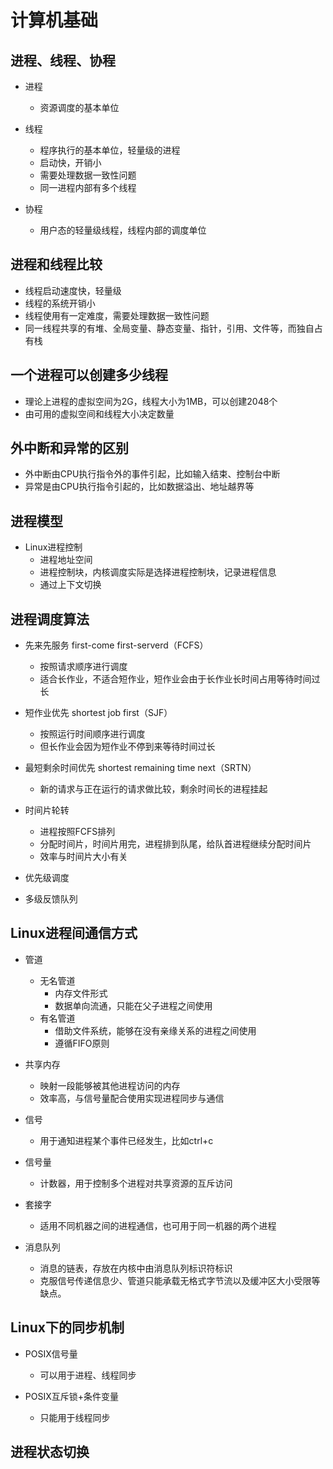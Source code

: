 <!--
 * @Author: Zhanglei
 * @Date: 2022-01-18 21:32:11
 * @LastEditors: Zhanglei
 * @LastEditTime: 2022-01-28 15:09:16
 * @Description: file content
-->

# 计算机基础

## 进程、线程、协程
- 进程
  - 资源调度的基本单位

- 线程
  - 程序执行的基本单位，轻量级的进程
  - 启动快，开销小
  - 需要处理数据一致性问题
  - 同一进程内部有多个线程

- 协程
  - 用户态的轻量级线程，线程内部的调度单位

## 进程和线程比较
- 线程启动速度快，轻量级
- 线程的系统开销小
- 线程使用有一定难度，需要处理数据一致性问题
- 同一线程共享的有堆、全局变量、静态变量、指针，引用、文件等，而独自占有栈

## 一个进程可以创建多少线程
- 理论上进程的虚拟空间为2G，线程大小为1MB，可以创建2048个
- 由可用的虚拟空间和线程大小决定数量

## 外中断和异常的区别
- 外中断由CPU执行指令外的事件引起，比如输入结束、控制台中断
- 异常是由CPU执行指令引起的，比如数据溢出、地址越界等
  
## 进程模型
- Linux进程控制
  - 进程地址空间
  - 进程控制块，内核调度实际是选择进程控制块，记录进程信息
  - 通过上下文切换


## 进程调度算法
- 先来先服务 first-come first-serverd（FCFS）
  - 按照请求顺序进行调度
  - 适合长作业，不适合短作业，短作业会由于长作业长时间占用等待时间过长
- 短作业优先 shortest job first（SJF）
  - 按照运行时间顺序进行调度
  - 但长作业会因为短作业不停到来等待时间过长
- 最短剩余时间优先 shortest remaining time next（SRTN）
  - 新的请求与正在运行的请求做比较，剩余时间长的进程挂起
- 时间片轮转
  - 进程按照FCFS排列
  - 分配时间片，时间片用完，进程排到队尾，给队首进程继续分配时间片
  - 效率与时间片大小有关

- 优先级调度

- 多级反馈队列


## Linux进程间通信方式

- 管道
  - 无名管道
    - 内存文件形式
    - 数据单向流通，只能在父子进程之间使用
  - 有名管道
    - 借助文件系统，能够在没有亲缘关系的进程之间使用
    - 遵循FIFO原则

- 共享内存
  - 映射一段能够被其他进程访问的内存
  - 效率高，与信号量配合使用实现进程同步与通信

- 信号
  - 用于通知进程某个事件已经发生，比如ctrl+c
- 信号量
  - 计数器，用于控制多个进程对共享资源的互斥访问

- 套接字
  - 适用不同机器之间的进程通信，也可用于同一机器的两个进程

- 消息队列
  - 消息的链表，存放在内核中由消息队列标识符标识
  - 克服信号传递信息少、管道只能承载无格式字节流以及缓冲区大小受限等缺点。

## Linux下的同步机制

- POSIX信号量
  - 可以用于进程、线程同步

- POSIX互斥锁+条件变量
  - 只能用于线程同步

## 进程状态切换

